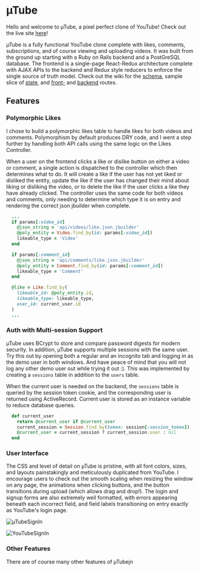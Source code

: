 # µTube

Hello and welcome to µTube, a pixel perfect clone of YouTube! Check out the live site [here][heroku]!

µTube is a fully functional YouTube clone complete with likes, comments, subscriptions, and of course viewing and uploading videos. It was built from the ground up starting with a Ruby on Rails backend and a PostGreSQL database. The frontend is a single-page React-Redux architecture complete with AJAX APIs to the backend and Redux style reducers to enforce the single source of truth model. Check out the wiki for the [schema][schema], sample slice of [state][state], and [front-][frontend] and [backend][backend] routes. 

## Features
### Polymorphic Likes
I chose to build a polymorphic likes table to handle likes for both videos and comments. Polymorphism by default produces DRY code, and I went a step further by handling both API calls using the same logic on the Likes Controller.

When a user on the frontend clicks a like or dislike button on either a video or comment, a single action is dispatched to the controller which then determines what to do. It will create a like if the user has not yet liked or disliked the entity, update the like if the user has changed their mind about liking or disliking the video, or to delete the like if the user clicks a like they have already clicked. The controller uses the same code for both videos and comments, only needing to determine which type it is on entry and rendering the correct json jbuilder when complete.

```ruby
  ...
  if params[:video_id]
    @json_string = 'api/videos/like.json.jbuilder'
    @poly_entity = Video.find_by(id: params[:video_id])
    likeable_type = 'Video'
  end

  if params[:comment_id]
    @json_string = 'api/comments/like.json.jbuilder'
    @poly_entity = Comment.find_by(id: params[:comment_id])
    likeable_type = 'Comment'
  end

  @like = Like.find_by(
    likeable_id: @poly_entity.id,
    likeable_type: likeable_type,
    user_id: current_user.id
  )
  ...
```

### Auth with Multi-session Support
µTube uses BCrypt to store and compare password digests for modern security. In addition, µTube supports multiple sessions with the same user. Try this out by opening both a regular and an incognito tab and logging in as the demo user in both windows. And have peace of mind that you will not log any other demo user out while trying it out :). This was implemented by creating a `sessions` table in addition to the `users` table.

When the current user is needed on the backend, the `sessions` table is queried by the session token cookie, and the corresponding user is returned using ActiveRecord. Current user is stored as an instance variable to reduce database queries.

```ruby
  def current_user
    return @current_user if @current_user
    current_session = Session.find_by(token: session[:session_token])
    @current_user = current_session ? current_session.user : nil
  end
```


### User Interface
The CSS and level of detail on µTube is pristine, with all font colors, sizes, and layouts painstakingly and meticulously duplicated from YouTube. I encourage users to check out the smooth scaling when resizing the window on any page, the animations when clicking buttons, and the button transitions during upload (which allows drag and drop!). The login and signup forms are also extremely well formatted, with errors appearing beneath each incorrect field, and field labels transitioning on entry exactly as YouTube's login page.


![µTubeSignIn](https://lh3.googleusercontent.com/t0tA9kgwUinXI26bmiWEobuxnHZ1E1WASLh6Ily54R0C0d-3zgf7IJGP-ZRSZOe2F2moM1JspaWUmNH4d9BTzE4hUD0cDq2JFedhdw6fUyDxlmhk2CBZjP4YIRKU84FZ2JcYuL-8u1z0VaP5ICxbwrBGgJpNdHkSfGK4oJ9smrLn-2yTZKLnev1ILeq4ckNr-SCPDDuwlXtQeAPXZGb__m0TCdxTGt9npTM1k7KoeIg3klGCHkjxW47dDgw_2OPEomI_sKcCx3Rm8uCXTXw7dhiGbIFPxYccdJ7_EYO6J91aHo9sO9IFcWxsnDctmwdb8s94nQgcqlp7j2PoGA2amt7Dz60uqXDpTcuH-mt0a9KjSCqAzb6CLYKCCeMh3G3fKwMloZYnSbgm0AYMIM8Ygkn1-fZuD6HdsWSnGPOMyp0UoASPZrVyOb_tExo34oe5tkp7nprL7K5F8MXnVSduoYiKzafXeHficQH5OAGstPaXiIY6R-BoidgG_nJiBLPyOFit9w_0FU7oKTVR81mfDAdLAFjcG5TVWyTMxXVIQUIi2t4hq7NDrksGo4z5A1Eag1Ss3vZzkTSi5cQOtZxWCzOSPB8FH_j18r1qj2bAQ0EVn4xCJ-Qiy0fOJV-l7VVQ6aYoi5vmcSAOnJfEOyVY3wY1cVWRwOQBu27cnEoH6M5Cimv9QjjmGEfXMopZx8UGFo-ge8NY3PGtHIEKP1M=w474-h526-no)

![YouTubeSignIn](https://lh3.googleusercontent.com/6Z_mqcPSGuNQKg5MgxrNrp1FKquzkTBpeA97R8GQsctb0a9nOet0188Ds5p15WxvB4Wd4Q2he-g0TszXhxUrbf9rnTnkTyyKhz-JMf1ci6N2AyTdPmWNmt3e2VXMLbtFBwP1hqXcFCopTRWn-LZmNyh1IpiuXGcS1wWviYvRkCFveJ-DK7GV-v5gYSbvZLYmG8qOgNM-kTD9uHHKY9Q3XLJfIe0pcFCYrriZwRSAc-QkEF72WH_NzRhK8adWbLK5tT8HQcOHiKGSV7loEKf6aG-fZQT78l43S7ZhzHoDFpm1xPhYdYHM9n-pI8VWf2tm7POznHFP7fMsYm0cVaqYFWmc-dEjfCvN85Bwf1I77Vw05GgBDDnkAawkyjQcVzRBbLd6nirqIv8CkGUUHnhI9GF45PlAvopfWKYOFdjsKl8QsMpV5E-DICgOdL3PjBJG6zx84UomKhTc31c7Bb9xs4cUuaB6b5h3q5iUlhA_wD6qPSQxkDkDOgD9mbFrY5eTKptyKnDbN29nyuz6LHw33IUhVmp-oAohGowlc7EDGAioAYTfr6bS-Ouaqzn3VfBwfb3vG6vI165YzP2DjY6RsT_zDG3ev2mzsn26ozSRUjhO454jdxJkvm3VEjWNa8RNJy3bK0KmY-_GJq5JdiUSbyvMDA=w476-h526-no)

### Other Features
There are of course many other features of µTubejn

[heroku]: https://mutube.herokuapp.com/#/
[schema]: https://github.com/vanduynamite/MuTube/wiki/Schema
[state]: https://github.com/vanduynamite/MuTube/wiki/Sample-State
[frontend]: https://github.com/vanduynamite/MuTube/wiki/Frontend-Routes
[backend]: https://github.com/vanduynamite/MuTube/wiki/Backend-Routes
